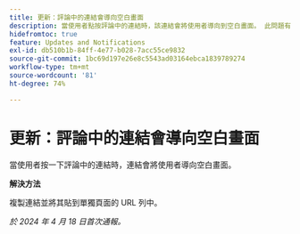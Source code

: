 ```yaml
---
title: 更新：評論中的連結會導向空白畫面
description: 當使用者點按評論中的連結時，該連結會將使用者導向到空白畫面。 此問題有解決方法。
hidefromtoc: true
feature: Updates and Notifications
exl-id: db510b1b-84ff-4e77-b028-7acc55ce9832
source-git-commit: 1bc69d197e26e8c5543ad03164ebca1839789274
workflow-type: tm+mt
source-wordcount: '81'
ht-degree: 74%

---
```


# 更新：評論中的連結會導向空白畫面

<!--

>[!NOTE]
>
>This issue was fixed on April 25, 2024.

-->

當使用者按一下評論中的連結時，連結會將使用者導向空白畫面。

**解決方法**

複製連結並將其貼到單獨頁面的 URL 列中。

_於 2024 年 4 月 18 日首次通報。_
